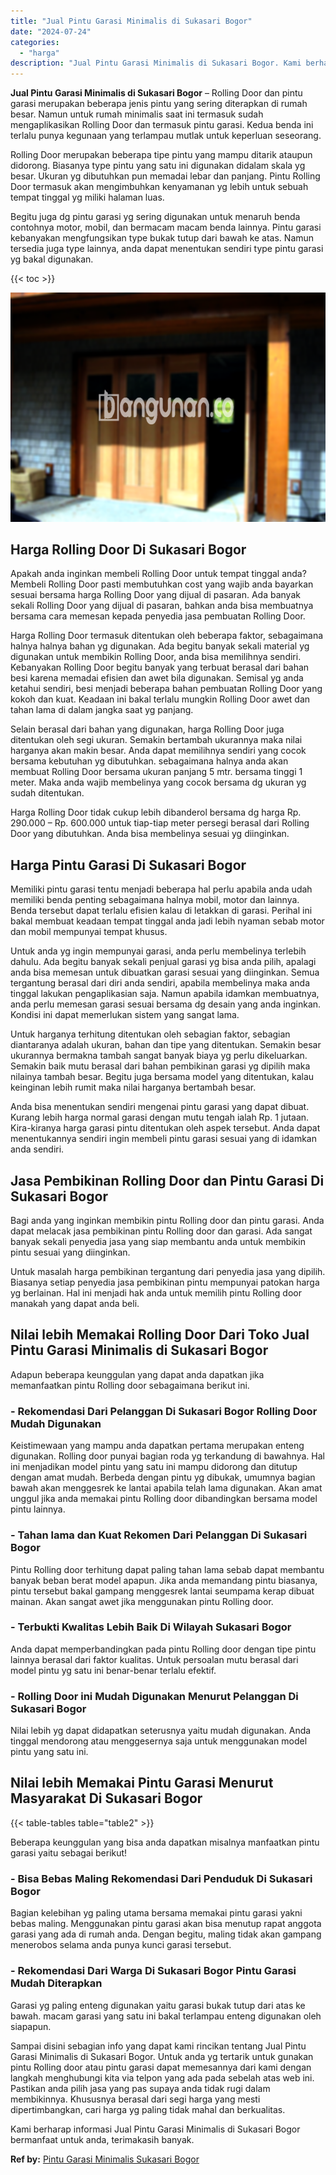 ```yaml
---
title: "Jual Pintu Garasi Minimalis di Sukasari Bogor"
date: "2024-07-24"
categories: 
  - "harga"
description: "Jual Pintu Garasi Minimalis di Sukasari Bogor. Kami berharap informasi Jual Pintu Garasi Minimalis di Sukasari Bogor bermanfaat untuk anda, terimakasih banya..."
---
```


**Jual Pintu Garasi Minimalis di Sukasari Bogor** – Rolling Door dan pintu garasi merupakan beberapa jenis pintu yang sering diterapkan di rumah besar. Namun untuk rumah minimalis saat ini termasuk sudah mengaplikasikan Rolling Door dan termasuk pintu garasi. Kedua benda ini terlalu punya kegunaan yang terlampau mutlak untuk keperluan seseorang.

Rolling Door merupakan beberapa tipe pintu yang mampu ditarik ataupun didorong. Biasanya type pintu yang satu ini digunakan didalam skala yg besar. Ukuran yg dibutuhkan pun memadai lebar dan panjang. Pintu Rolling Door termasuk akan mengimbuhkan kenyamanan yg lebih untuk sebuah tempat tinggal yg miliki halaman luas.

Begitu juga dg pintu garasi yg sering digunakan untuk menaruh benda contohnya motor, mobil, dan bermacam macam benda lainnya. Pintu garasi kebanyakan mengfungsikan type bukak tutup dari bawah ke atas. Namun tersedia juga type lainnya, anda dapat menentukan sendiri type pintu garasi yg bakal digunakan.

{{< toc >}}

![Jual Pintu Garasi Minimalis di Sukasari Bogor](/images/pintu-garasi-61.png)

## Harga Rolling Door Di Sukasari Bogor

Apakah anda inginkan membeli Rolling Door untuk tempat tinggal anda? Membeli Rolling Door pasti membutuhkan cost yang wajib anda bayarkan sesuai bersama harga Rolling Door yang dijual di pasaran. Ada banyak sekali Rolling Door yang dijual di pasaran, bahkan anda bisa membuatnya bersama cara memesan kepada penyedia jasa pembuatan Rolling Door.

Harga Rolling Door termasuk ditentukan oleh beberapa faktor, sebagaimana halnya halnya bahan yg digunakan. Ada begitu banyak sekali material yg digunakan untuk membikin Rolling Door, anda bisa memilihnya sendiri. Kebanyakan Rolling Door begitu banyak yang terbuat berasal dari bahan besi karena memadai efisien dan awet bila digunakan. Semisal yg anda ketahui sendiri, besi menjadi beberapa bahan pembuatan Rolling Door yang kokoh dan kuat. Keadaan ini bakal terlalu mungkin Rolling Door awet dan tahan lama di dalam jangka saat yg panjang.

Selain berasal dari bahan yang digunakan, harga Rolling Door juga ditentukan oleh segi ukuran. Semakin bertambah ukurannya maka nilai harganya akan makin besar. Anda dapat memilihnya sendiri yang cocok bersama kebutuhan yg dibutuhkan. sebagaimana halnya anda akan membuat Rolling Door bersama ukuran panjang 5 mtr. bersama tinggi 1 meter. Maka anda wajib membelinya yang cocok bersama dg ukuran yg sudah ditentukan.

Harga Rolling Door tidak cukup lebih dibanderol bersama dg harga Rp. 290.000 – Rp. 600.000 untuk tiap-tiap meter persegi berasal dari Rolling Door yang dibutuhkan. Anda bisa membelinya sesuai yg diinginkan.

## Harga Pintu Garasi Di Sukasari Bogor

Memiliki pintu garasi tentu menjadi beberapa hal perlu apabila anda udah memiliki benda penting sebagaimana halnya mobil, motor dan lainnya. Benda tersebut dapat terlalu efisien kalau di letakkan di garasi. Perihal ini bakal membuat keadaan tempat tinggal anda jadi lebih nyaman sebab motor dan mobil mempunyai tempat khusus.

Untuk anda yg ingin mempunyai garasi, anda perlu membelinya terlebih dahulu. Ada begitu banyak sekali penjual garasi yg bisa anda pilih, apalagi anda bisa memesan untuk dibuatkan garasi sesuai yang diinginkan. Semua tergantung berasal dari diri anda sendiri, apabila membelinya maka anda tinggal lakukan pengaplikasian saja. Namun apabila idamkan membuatnya, anda perlu memesan garasi sesuai bersama dg desain yang anda inginkan. Kondisi ini dapat memerlukan sistem yang sangat lama.

Untuk harganya terhitung ditentukan oleh sebagian faktor, sebagian diantaranya adalah ukuran, bahan dan tipe yang ditentukan. Semakin besar ukurannya bermakna tambah sangat banyak biaya yg perlu dikeluarkan. Semakin baik mutu berasal dari bahan pembikinan garasi yg dipilih maka nilainya tambah besar. Begitu juga bersama model yang ditentukan, kalau keinginan lebih rumit maka nilai harganya bertambah besar.

Anda bisa menentukan sendiri mengenai pintu garasi yang dapat dibuat. Kurang lebih harga normal garasi dengan mutu tengah ialah Rp. 1 jutaan. Kira-kiranya harga garasi pintu ditentukan oleh aspek tersebut. Anda dapat menentukannya sendiri ingin membeli pintu garasi sesuai yang di idamkan anda sendiri.

## Jasa Pembikinan Rolling Door dan Pintu Garasi Di Sukasari Bogor

Bagi anda yang inginkan membikin pintu Rolling door dan pintu garasi. Anda dapat melacak jasa pembikinan pintu Rolling door dan garasi. Ada sangat banyak sekali penyedia jasa yang siap membantu anda untuk membikin pintu sesuai yang diinginkan.

Untuk masalah harga pembikinan tergantung dari penyedia jasa yang dipilih. Biasanya setiap penyedia jasa pembikinan pintu mempunyai patokan harga yg berlainan. Hal ini menjadi hak anda untuk memilih pintu Rolling door manakah yang dapat anda beli.

## Nilai lebih Memakai Rolling Door Dari Toko Jual Pintu Garasi Minimalis di Sukasari Bogor

Adapun beberapa keunggulan yang dapat anda dapatkan jika memanfaatkan pintu Rolling door sebagaimana berikut ini.

### \- Rekomendasi Dari Pelanggan Di Sukasari Bogor Rolling Door Mudah Digunakan

Keistimewaan yang mampu anda dapatkan pertama merupakan enteng digunakan. Rolling door punyai bagian roda yg terkandung di bawahnya. Hal ini menjadikan model pintu yang satu ini mampu didorong dan ditutup dengan amat mudah. Berbeda dengan pintu yg dibukak, umumnya bagian bawah akan menggesrek ke lantai apabila telah lama digunakan. Akan amat unggul jika anda memakai pintu Rolling door dibandingkan bersama model pintu lainnya.

### \- Tahan lama dan Kuat Rekomen Dari Pelanggan Di Sukasari Bogor

Pintu Rolling door terhitung dapat paling tahan lama sebab dapat membantu banyak beban berat model apapun. Jika anda memandang pintu biasanya, pintu tersebut bakal gampang menggesrek lantai seumpama kerap dibuat mainan. Akan sangat awet jika menggunakan pintu Rolling door.

### \- Terbukti Kwalitas Lebih Baik Di Wilayah Sukasari Bogor

Anda dapat memperbandingkan pada pintu Rolling door dengan tipe pintu lainnya berasal dari faktor kualitas. Untuk persoalan mutu berasal dari model pintu yg satu ini benar-benar terlalu efektif.

### \- Rolling Door ini Mudah Digunakan Menurut Pelanggan Di Sukasari Bogor

Nilai lebih yg dapat didapatkan seterusnya yaitu mudah digunakan. Anda tinggal mendorong atau menggesernya saja untuk menggunakan model pintu yang satu ini.

## Nilai lebih Memakai Pintu Garasi Menurut Masyarakat Di Sukasari Bogor

{{< table-tables table="table2" >}}

Beberapa keunggulan yang bisa anda dapatkan misalnya manfaatkan pintu garasi yaitu sebagai berikut!

### \- Bisa Bebas Maling Rekomendasi Dari Penduduk Di Sukasari Bogor

Bagian kelebihan yg paling utama bersama memakai pintu garasi yakni bebas maling. Menggunakan pintu garasi akan bisa menutup rapat anggota garasi yang ada di rumah anda. Dengan begitu, maling tidak akan gampang menerobos selama anda punya kunci garasi tersebut.

### \- Rekomendasi Dari Warga Di Sukasari Bogor Pintu Garasi Mudah Diterapkan

Garasi yg paling enteng digunakan yaitu garasi bukak tutup dari atas ke bawah. macam garasi yang satu ini bakal terlampau enteng digunakan oleh siapapun.

Sampai disini sebagian info yang dapat kami rincikan tentang Jual Pintu Garasi Minimalis di Sukasari Bogor. Untuk anda yg tertarik untuk gunakan pintu Rolling door atau pintu garasi dapat memesannya dari kami dengan langkah menghubungi kita via telpon yang ada pada sebelah atas web ini. Pastikan anda pilih jasa yang pas supaya anda tidak rugi dalam membikinnya. Khususnya berasal dari segi harga yang mesti dipertimbangkan, cari harga yg paling tidak mahal dan berkualitas.

Kami berharap informasi Jual Pintu Garasi Minimalis di Sukasari Bogor bermanfaat untuk anda, terimakasih banyak.

**Ref by:** [Pintu Garasi Minimalis Sukasari Bogor](https://id.wikipedia.org/wiki/Pintu)
